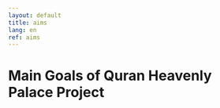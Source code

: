 ```yaml
---
layout: default
title: aims
lang: en
ref: aims
---
```

# Main Goals of Quran Heavenly Palace Project

